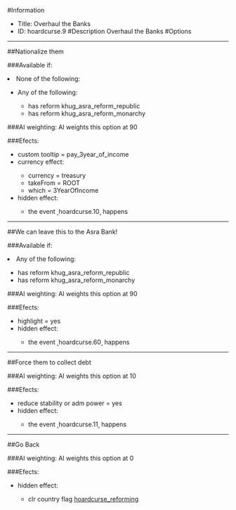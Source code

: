 #Information
 - Title: Overhaul the Banks
 - ID: hoardcurse.9
#Description
Overhaul the Banks
#Options

___
##Nationalize them

###Available if:
<li>None of the following:</li><ul><li>Any of the following:</li><ul><li>has reform khug_asra_reform_republic</li><li>has reform  khug_asra_reform_monarchy</li></ul></ul>

###AI weighting:
AI weights this option at 90


###Efects:<ul><li>custom tooltip = pay_3year_of_income</li><li>currency effect:</li><ul><li>currency = treasury</li><li>takeFrom = ROOT</li><li>which = 3YearOfIncome</li></ul><li>hidden effect:</li><ul><li>the event ˻hoardcurse.10˼ happens</li></ul></ul>

___
##We can leave this to the Asra Bank!

###Available if:
<li>Any of the following:</li><ul><li>has reform khug_asra_reform_republic</li><li>has reform  khug_asra_reform_monarchy</li></ul>

###AI weighting:
AI weights this option at 90


###Efects:<ul><li>highlight = yes</li><li>hidden effect:</li><ul><li>the event ˻hoardcurse.60˼ happens</li></ul></ul>

___
##Force them to collect debt

###AI weighting:
AI weights this option at 10


###Efects:<ul><li>reduce stability or adm power = yes</li><li>hidden effect:</li><ul><li>the event ˻hoardcurse.11˼ happens</li></ul></ul>

___
##Go Back

###AI weighting:
AI weights this option at 0


###Efects:<ul><li>hidden effect:</li><ul><li>clr country flag [hoardcurse_reforming](../flags/hoardcurse_reforming.md)</li></ul></ul>
